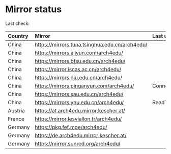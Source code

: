 <script src="./time.js"></script>
# Mirror status
Last check: <script type="text/javascript">localize(1678317659.4596682);</script>

|Country|Mirror|Last update|
|:------|:-----|:----------|
|China|https://mirrors.tuna.tsinghua.edu.cn/arch4edu/|<script type="text/javascript">localize(1678300594);</script>|
|China|https://mirrors.aliyun.com/arch4edu/|<script type="text/javascript">localize(1678300594);</script>|
|China|https://mirrors.bfsu.edu.cn/arch4edu/|<script type="text/javascript">localize(1678300594);</script>|
|China|https://mirror.iscas.ac.cn/arch4edu/|<script type="text/javascript">localize(1678300594);</script>|
|China|https://mirrors.nju.edu.cn/arch4edu/|<script type="text/javascript">localize(1678257397);</script>|
|China|https://mirrors.pinganyun.com/arch4edu/|ConnectionError|
|China|https://mirrors.sau.edu.cn/arch4edu/|<script type="text/javascript">localize(1673850842);</script>|
|China|https://mirrors.ynu.edu.cn/arch4edu/|ReadTimeout|
|Austria|https://at.arch4edu.mirror.kescher.at/|<script type="text/javascript">localize(1678300594);</script>|
|France|https://mirror.lesviallon.fr/arch4edu/|<script type="text/javascript">localize(1678257397);</script>|
|Germany|https://pkg.fef.moe/arch4edu/|<script type="text/javascript">localize(1678300594);</script>|
|Germany|https://de.arch4edu.mirror.kescher.at/|<script type="text/javascript">localize(1678300594);</script>|
|Germany|https://mirror.sunred.org/arch4edu/|<script type="text/javascript">localize(1678300594);</script>|

<script src="./tablefilter/tablefilter.js"></script>
<script src="./table.js"></script>